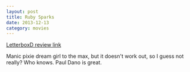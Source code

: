 ```yaml
---
layout: post
title: Ruby Sparks 
date: 2013-12-13
category: movies
---
```

 
[LetterboxD review link](http://letterboxd.com/samarthbhaskar/film/ruby-sparks/)

 Manic pixie dream girl to the max, but it doesn't work out, so I guess not really? Who knows. Paul Dano is great.
